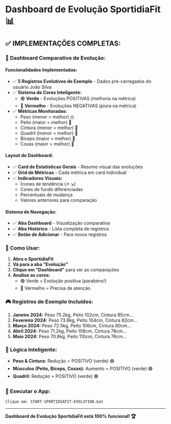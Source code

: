 # Dashboard de Evolução SportidiaFit 📊

## ✅ IMPLEMENTAÇÕES COMPLETAS:

### 🎯 **Dashboard Comparativo de Evolução:**

#### **Funcionalidades Implementadas:**
- ✅ **5 Registros Evolutivos de Exemplo** - Dados pré-carregados do usuário João Silva
- ✅ **Sistema de Cores Inteligente:**
  - 🟢 **Verde** - Evoluções POSITIVAS (melhoria na métrica)
  - 🔴 **Vermelho** - Evoluções NEGATIVAS (piora na métrica)
- ✅ **Métricas Monitoradas:**
  - Peso (menor = melhor) ⚖️
  - Peito (maior = melhor) 💪
  - Cintura (menor = melhor) 📏
  - Quadril (menor = melhor) 📐
  - Bíceps (maior = melhor) 💪
  - Coxas (maior = melhor) 🦵

#### **Layout do Dashboard:**
- ✅ **Card de Estatísticas Gerais** - Resumo visual das evoluções
- ✅ **Grid de Métricas** - Cada métrica em card individual
- ✅ **Indicadores Visuais:**
  - Ícones de tendência (↗️ ↘️)
  - Cores de fundo diferenciadas
  - Percentuais de mudança
  - Valores anteriores para comparação

#### **Sistema de Navegação:**
- ✅ **Aba Dashboard** - Visualização comparativa
- ✅ **Aba Histórico** - Lista completa de registros
- ✅ **Botão de Adicionar** - Para novos registros

### 📱 **Como Usar:**
1. **Abra o SportidiaFit**
2. **Vá para a aba "Evolução"**
3. **Clique em "Dashboard"** para ver as comparações
4. **Analise as cores:**
   - 🟢 Verde = Evolução positiva (parabéns!)
   - 🔴 Vermelho = Precisa de atenção

### 🎮 **Registros de Exemplo Incluídos:**
1. **Janeiro 2024:** Peso 75.2kg, Peito 102cm, Cintura 85cm...
2. **Fevereiro 2024:** Peso 73.8kg, Peito 104cm, Cintura 82cm...
3. **Março 2024:** Peso 72.5kg, Peito 106cm, Cintura 80cm...
4. **Abril 2024:** Peso 71.2kg, Peito 108cm, Cintura 78cm...
5. **Maio 2024:** Peso 70.8kg, Peito 110cm, Cintura 76cm...

### 🔧 **Lógica Inteligente:**
- **Peso & Cintura:** Redução = POSITIVO (verde) 🟢
- **Músculos (Peito, Bíceps, Coxas):** Aumento = POSITIVO (verde) 🟢
- **Quadril:** Redução = POSITIVO (verde) 🟢

### 🚀 **Executar o App:**
```
Clique em: START-SPORTIDIAFIT-EVOLUTION.bat
```

---
**Dashboard de Evolução SportidiaFit está 100% funcional! 🏆**